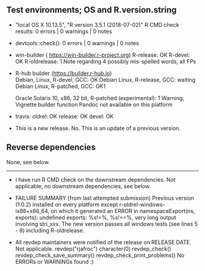 ## Test environments; OS and R.version.string
* "local OS X 10.13.5", "R version 3.5.1 (2018-07-02)"
  R CMD check results: 0 errors | 0 warnings | 0 notes
  
* devtools::check(): 0 errors | 0 warnings | 0 notes

* win-builder ( https://win-builder.r-project.org)
   R-release: OK
   R-devel: OK
   R-oldrelease: 1 Note regarding 4 possibly mis-spelled words, all FPs
* R-hub builder (https://builder.r-hub.io)   
   Debian, Linux, R-devel, GCC: OK
   Debian Linux, R-release, GCC: waiting
   Debian Linux, R-patched, GCC: OK1
  
   Oracle Solaris 10, x86, 32 bit, R-patched (experimental): 1 Warning, Vignette
   builder function Pandoc not available on this platform
  
* travis: 
  oldrel: OK
  release: OK
  devel: OK
   

* This is a new release.
No. This is an update of a previous version.

## Reverse dependencies
None, see below.

---

* I have run R CMD check on the downstream dependencies.
Not applicable, no downstream dependencies, see below.


* FAILURE SUMMARY (from last attempted submission)
Previous version (1.0.2) installed on every platform except
r-oldrel-windows-ix86+x86_64, on which it generated an ERROR
in namespaceExport(ns, exports): undefined exports: %s!=%, %s!==%, very long output involving stri_xxx. 
The new version passes all windows tests (see lines 5 - 8) including R-oldrelease.


* All revdep maintainers were notified of the release on RELEASE DATE.
Not applicable.
revdep("rjafroc")
character(0)
revdep_check()
revdep_check_save_summary()
revdep_check_print_problems()
No ERRORs or WARNINGs found :)